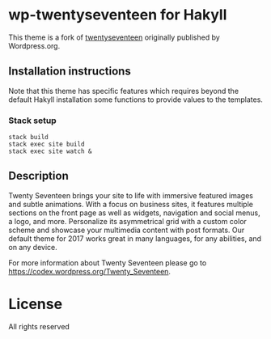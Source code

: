 # wp-twentyseventeen for Hakyll

This theme is a fork of [twentyseventeen](https://github.com/WordPress/twentyseventeen) originally published by Wordpress.org. 

## Installation instructions

Note that this theme has specific features which requires beyond the default Hakyll installation some functions to provide values to the templates. 

### Stack setup

```
stack build
stack exec site build
stack exec site watch &
```


## Description

Twenty Seventeen brings your site to life with immersive featured images and subtle animations. With a focus on business sites, it features multiple sections on the front page as well as widgets, navigation and social menus, a logo, and more. Personalize its asymmetrical grid with a custom color scheme and showcase your multimedia content with post formats. Our default theme for 2017 works great in many languages, for any abilities, and on any device.

For more information about Twenty Seventeen please go to https://codex.wordpress.org/Twenty_Seventeen.

# License

All rights reserved

